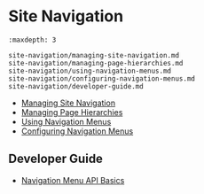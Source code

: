 # Site Navigation

```{toctree}
:maxdepth: 3

site-navigation/managing-site-navigation.md
site-navigation/managing-page-hierarchies.md
site-navigation/using-navigation-menus.md
site-navigation/configuring-navigation-menus.md
site-navigation/developer-guide.md
```

* [Managing Site Navigation](./site-navigation/managing-site-navigation.md)
* [Managing Page Hierarchies](./site-navigation/managing-page-hierarchies.md)
* [Using Navigation Menus](./site-navigation/using-navigation-menus.md)
* [Configuring Navigation Menus](./site-navigation/configuring-navigation-menus.md)

## Developer Guide

* [Navigation Menu API Basics](./site-navigation/developer-guide/navigation-menu-api-basics.md)